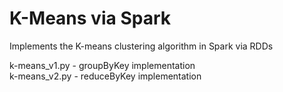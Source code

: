 # K-Means via Spark

Implements the K-means clustering algorithm in Spark via RDDs

k-means_v1.py - groupByKey implementation\
k-means_v2.py - reduceByKey implementation
